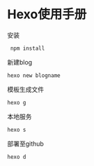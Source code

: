 # Hexo使用手册
安装
```
 npm install
 ```
 新建blog
 ```
 hexo new blogname
```
模板生成文件
```
hexo g
``` 
本地服务

```
hexo s
``` 

部署至github

```
hexo d
```
